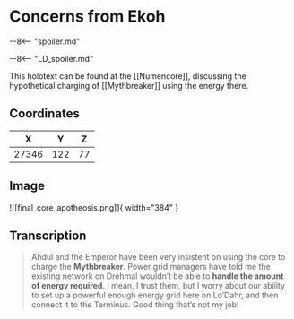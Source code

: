 # Concerns from Ekoh

--8<-- "spoiler.md"

--8<-- "LD_spoiler.md"

This holotext can be found at the [[Numencore]], discussing the hypothetical charging of [[Mythbreaker]] using the energy there.

## Coordinates
| **X** | **Y** | **Z** |
| :---: | :---: | :---: |
| 27346 |  122  |  77   |

## Image

![[final_core_apotheosis.png]]{ width="384" }

## Transcription
> Ahdul and the Emperor have been very insistent on using the core to charge the **Mythbreaker**. Power grid managers have told me the existing network on Drehmal wouldn’t be able to **handle the amount of energy required**. I mean, I trust them, but I worry about our ability to set up a powerful enough energy grid here on Lo’Dahr, and then connect it to the Terminus. Good thing that’s not my job!
